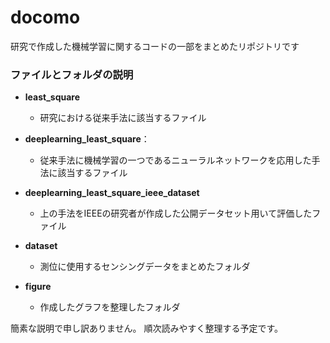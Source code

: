 # docomo
研究で作成した機械学習に関するコードの一部をまとめたリポジトリです

### ファイルとフォルダの説明

- **least_square**
  - 研究における従来手法に該当するファイル

- **deeplearning_least_square**：
  - 従来手法に機械学習の一つであるニューラルネットワークを応用した手法に該当するファイル

- **deeplearning_least_square_ieee_dataset**
  - 上の手法をIEEEの研究者が作成した公開データセット用いて評価したファイル

- **dataset**
  - 測位に使用するセンシングデータをまとめたフォルダ

- **figure**
  - 作成したグラフを整理したフォルダ


簡素な説明で申し訳ありません。
順次読みやすく整理する予定です。
